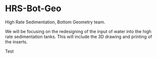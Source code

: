 # HRS-Bot-Geo
High Rate Sedimentation, Bottom Geometry team.

We will be focusing on the redesigning of the input of water into the high rate sedimentation tanks. This will include the 3D drawing and printing of the inserts.

Test

